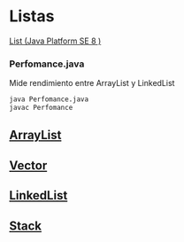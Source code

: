 # Listas 
[List (Java Platform SE 8 )](https://docs.oracle.com/javase/8/docs/api/java/util/List.html)

### Perfomance.java 
Mide rendimiento entre ArrayList y LinkedList
```bash
java Perfomance.java 
javac Perfomance
```
## [ArrayList](https://github.com/pilarHdez/estructuras-de-datos-ejemplos/tree/master/list/arrayList)

## [Vector](https://github.com/pilarHdez/estructuras-de-datos-ejemplos/tree/master/list/vector)

## [LinkedList](https://github.com/pilarHdez/estructuras-de-datos-ejemplos/tree/master/list/linkedList)

## [Stack](https://github.com/pilarHdez/estructuras-de-datos-ejemplos/tree/master/list/stack)
